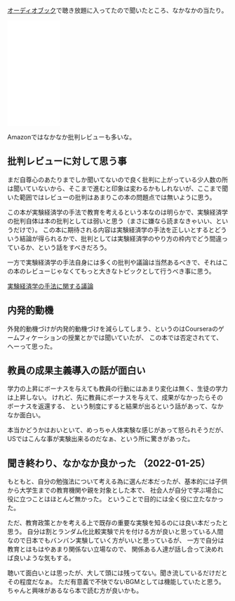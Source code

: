 [オーディオブック](%E3%82%AA%E3%83%BC%E3%83%87%E3%82%A3%E3%82%AA%E3%83%96%E3%83%83%E3%82%AF)で聴き放題に入ってたので聞いたところ、なかなかの当たり。

<iframe style="width:120px;height:240px;" marginwidth="0" marginheight="0" scrolling="no" frameborder="0" src="//rcm-fe.amazon-adsystem.com/e/cm?lt1=_blank&bc1=000000&IS2=1&bg1=FFFFFF&fc1=000000&lc1=0000FF&t=karino203-22&language=ja_JP&o=9&p=8&l=as4&m=amazon&f=ifr&ref=as_ss_li_til&asins=B00ZTXKHQ0&linkId=e2b8634e1ae37d6c95b3496f57283327"></iframe>

Amazonではなかなか批判レビューも多いな。

## 批判レビューに対して思う事

まだ自尊心のあたりまでしか聞いてないので良く批判に上がっている少人数の所は聞いていないから、そこまで進むと印象は変わるかもしれないが、ここまで聞いた範囲ではレビューの批判はあまりこの本の問題点では無いように思う。

この本が実験経済学の手法で教育を考えるという本なのは明らかで、実験経済学の批判自体は本の批判としては弱いと思う（まさに嫌なら読まなきゃいい、というだけで）。
この本に期待される内容は実験経済学の手法を正しいとするとどういう結論が得られるかで、批判としては実験経済学のやり方の枠内でどう間違っているか、という話をすべきだろう。

一方で実験経済学の手法自身には多くの批判や議論は当然あるべきで、それはこの本のレビューじゃなくてもっと大きなトピックとして行うべき事に思う。

[実験経済学の手法に関する議論](%E5%AE%9F%E9%A8%93%E7%B5%8C%E6%B8%88%E5%AD%A6%E3%81%AE%E6%89%8B%E6%B3%95%E3%81%AB%E9%96%A2%E3%81%99%E3%82%8B%E8%AD%B0%E8%AB%96)

## 内発的動機

外発的動機づけが内発的動機づけを減らしてしまう、というのはCourseraのゲームフィケーションの授業とかでは聞いていたが、
この本では否定されてて、へーって思った。

## 教員の成果主義導入の話が面白い

学力の上昇にボーナスを与えても教員の行動にはあまり変化は無く、生徒の学力は上昇しない。
けれど、先に教員にボーナスを与えて、成果がなかったらそのボーナスを返還する、
という制度にすると結果が出るという話があって、なかなか面白い。

本当かどうかはおいといて、めっちゃ人体実験な感じがあって怒られそうだが、
USではこんな事が実験出来るのだなぁ、という所に驚きがあった。

## 聞き終わり、なかなか良かった （2022-01-25）

もともと、自分の勉強法について考える為に選んだ本だったが、基本的には子供から大学生までの教育機関や親を対象とした本で、
社会人が自分で学ぶ場合に役に立つことはほとんど無かった。
ということで目的には全く役に立たなかった。

ただ、教育政策とかを考える上で既存の重要な実験を知るのには良い本だったと思う。
自分は割とランダム化比較実験で片を付ける方が良いと思っている人間なので日本でもバンバン実験していく方がいいと思っているが、
一方で自分は教育とはもはやあまり関係ない立場なので、
関係ある人達が話し合って決めれば良いような気もする。

聴いて面白いとは思ったが、大して頭には残ってない。聞き流しているだけだとその程度だなぁ。
ただ有意義で不快でないBGMとしては機能していたと思う。
ちゃんと興味があるなら本で読む方が良いかも。